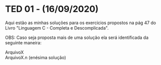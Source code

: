 # TED 01 - (16/09/2020)

Aqui estão as minhas soluções para os exercicios propostos na pág 47 do Livro "Linguagem C - Completa e Descomplicada". 
  
OBS: Caso seja proposta mais de uma solução ela será identificada da seguinte maneira: 
  
ArquivoX  
ArquivoX.n (enésima solução)
